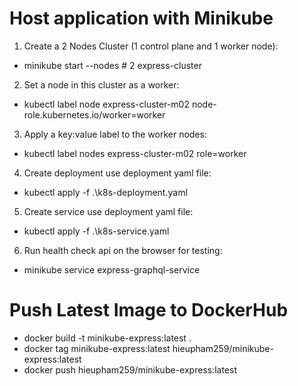 # Host application with Minikube
1. Create a 2 Nodes Cluster (1 control plane and 1 worker node):
- minikube start --nodes # 2 express-cluster
2. Set a node in this cluster as a worker:
- kubectl label node express-cluster-m02 node-role.kubernetes.io/worker=worker
3. Apply a key:value label to the worker nodes:
- kubectl label nodes express-cluster-m02 role=worker
4. Create deployment use deployment yaml file:
- kubectl apply -f .\k8s-deployment.yaml
5. Create service use deployment yaml file:
- kubectl apply -f .\k8s-service.yaml
6. Run health check api on the browser for testing:
- minikube service express-graphql-service


# Push Latest Image to DockerHub
- docker build -t minikube-express:latest .
- docker tag minikube-express:latest hieupham259/minikube-express:latest
- docker push hieupham259/minikube-express:latest